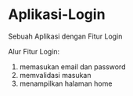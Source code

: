 # Aplikasi-Login
Sebuah Aplikasi dengan Fitur Login

Alur Fitur Login:
1. memasukan email dan password
2. memvalidasi masukan
3. menampilkan halaman home
